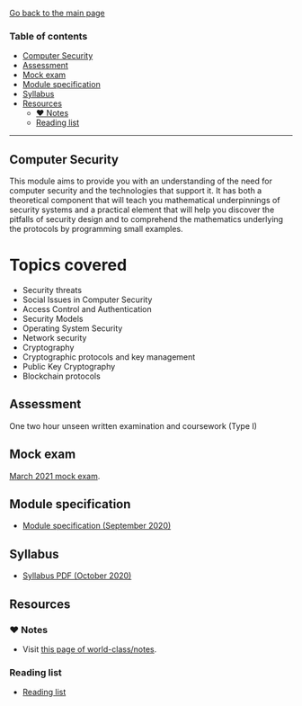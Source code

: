 [Go back to the main page](../../../README.md)

### Table of contents

- [Computer Security](#computer-security)
- [Assessment](#assessment)
- [Mock exam](#mock-exam)
- [Module specification](#module-specification)
- [Syllabus](#syllabus)
- [Resources](#resources)
  - [:heart: Notes](#heart-notes)
  - [Reading list](#reading-list)

---

## Computer Security

This module aims to provide you with an understanding of the need for
computer security and the technologies that support it. It has both a
theoretical component that will teach you mathematical underpinnings
of security systems and a practical element that will help you
discover the pitfalls of security design and to comprehend the
mathematics underlying the protocols by programming small examples.

# Topics covered

- Security threats
- Social Issues in Computer Security
- Access Control and Authentication
- Security Models
- Operating System Security
- Network security
- Cryptography
- Cryptographic protocols and key management
- Public Key Cryptography
- Blockchain protocols

## Assessment

One two hour unseen written examination and coursework (Type I)

## Mock exam

[March 2021 mock exam](https://github.com/world-class/binary-assets/blob/master/modules/cm2025_cs/cm2025_CS_mock_exam.pdf).

## Module specification

- [Module specification (September 2020)](https://github.com/world-class/binary-assets/blob/master/modules/module_specification/CM2025_CS-Module-Spec.pdf)

## Syllabus

- [Syllabus PDF (October 2020)](https://github.com/world-class/binary-assets/blob/master/modules/syllabi/Syllabus_CM2025_CS.pdf)

## Resources

### :heart: Notes

- Visit [this page of world-class/notes](https://github.com/world-class/notes/tree/master/level-5/computer-security).

### Reading list

- [Reading list](./reading_list.md)
